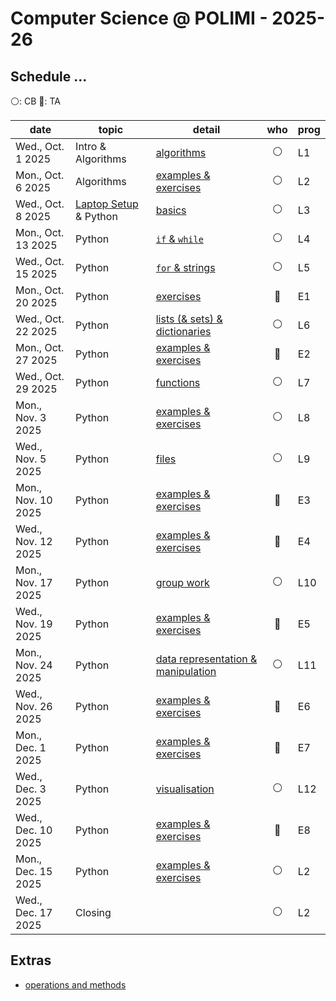 # Computer Science @ POLIMI - 2025-26

## Schedule ...

:white_circle:: CB
:large_blue_circle:: TA


| **date**           | **topic**                | **detail**            | **who** | **prog**|
| ------------------ | ------------------------ | --------------------- |:-------:| ------- |
| Wed., Oct.  1 2025 | Intro & Algorithms       | [algorithms](./calendario/20251001.md)                    | :white_circle:        | L1    |
| Mon., Oct.  6 2025 | Algorithms               | [examples & exercises](./calendario/20251006.md)          | :white_circle:        | L2    |
| Wed., Oct.  8 2025 | [Laptop Setup](./devicesetup.md) & Python           | [basics](./calendario/20251008.md)                        | :white_circle:        | L3    |
| Mon., Oct. 13 2025 | Python                   | [`if` & `while`](./calendario/20251013.md)                | :white_circle:        | L4    |
| Wed., Oct. 15 2025 | Python                   | [`for` & strings](./calendario/20251015.md)          		| :white_circle:        | L5    |
| Mon., Oct. 20 2025 | Python                   | [exercises](./calendario/20251020.md)          			| :large_blue_circle:   | E1    |
| Wed., Oct. 22 2025 | Python                   | [lists (& sets) & dictionaries](./calendario/20251022.md)   | :white_circle:        | L6    |
| Mon., Oct. 27 2025 | Python                   | [examples & exercises](./calendario/20251027.md)          | :large_blue_circle:   | E2    |
| Wed., Oct. 29 2025 | Python                   | [functions](./calendario/20251029.md)          | :white_circle:        | L7    |
| Mon., Nov.  3 2025 | Python                   | [examples & exercises](./calendario/20251103.md)          | :white_circle:        | L8    |
| Wed., Nov.  5 2025 | Python                   | [files](./calendario/20251105.md)          | :white_circle:        | L9    |
| Mon., Nov. 10 2025 | Python                   | [examples & exercises](./calendario/20251110.md)          | :large_blue_circle:   | E3    |
| Wed., Nov. 12 2025 | Python                   | [examples & exercises](./calendario/20251112.md)          | :large_blue_circle:   | E4    |
| Mon., Nov. 17 2025 | Python                   | [group work](./calendario/20251117.md)          | :white_circle:        | L10    |
| Wed., Nov. 19 2025 | Python                   | [examples & exercises](./calendario/20251119.md)          | :large_blue_circle:   | E5    |
| Mon., Nov. 24 2025 | Python                   | [data representation & manipulation](./calendario/20251124.md)          | :white_circle:        | L11    |
| Wed., Nov. 26 2025 | Python                   | [examples & exercises](./calendario/20251126.md)          | :large_blue_circle:   | E6    |
| Mon., Dec.  1 2025 | Python                   | [examples & exercises](./calendario/20251201.md)          | :large_blue_circle:   | E7    |
| Wed., Dec.  3 2025 | Python                   | [visualisation](./calendario/20251203.md)                 | :white_circle:        | L12    |
| Wed., Dec. 10 2025 | Python                   | [examples & exercises](./calendario/20251210.md)          | :large_blue_circle:   | E8    |
| Mon., Dec. 15 2025 | Python                   | [examples & exercises](./calendario/20251215.md)          | :white_circle:        | L2    |
| Wed., Dec. 17 2025 | Closing                  |                                                           | :white_circle:        | L2    |

## Extras

+ [operations and methods](./operationsmethods.md)

